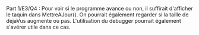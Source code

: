 Part 1/E3/Q4 : Pour voir si le programme avance ou non, il suffirait d'afficher le taquin dans MettreAJour(). On pourrait également regarder si la taille de dejaVus augmente ou pas. 
L'utilisation du debugger pourrait également s'avérer utile dans ce cas. 